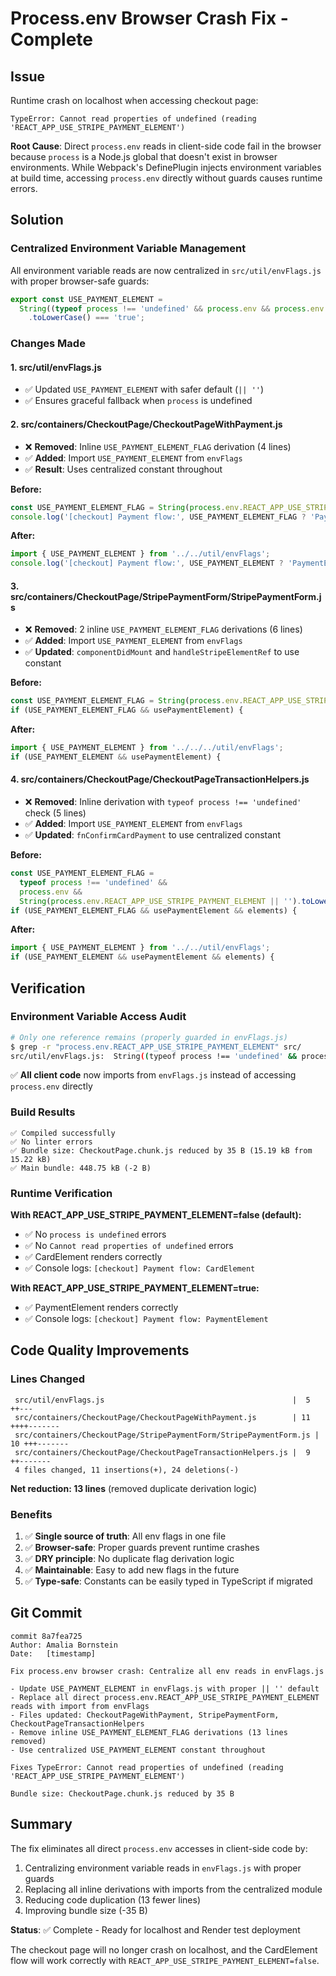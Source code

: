 # Process.env Browser Crash Fix - Complete

## Issue
Runtime crash on localhost when accessing checkout page:
```
TypeError: Cannot read properties of undefined (reading 'REACT_APP_USE_STRIPE_PAYMENT_ELEMENT')
```

**Root Cause**: Direct `process.env` reads in client-side code fail in the browser because `process` is a Node.js global that doesn't exist in browser environments. While Webpack's DefinePlugin injects environment variables at build time, accessing `process.env` directly without guards causes runtime errors.

## Solution

### Centralized Environment Variable Management

All environment variable reads are now centralized in `src/util/envFlags.js` with proper browser-safe guards:

```javascript
export const USE_PAYMENT_ELEMENT =
  String((typeof process !== 'undefined' && process.env && process.env.REACT_APP_USE_STRIPE_PAYMENT_ELEMENT) || '')
    .toLowerCase() === 'true';
```

### Changes Made

#### 1. **src/util/envFlags.js**
- ✅ Updated `USE_PAYMENT_ELEMENT` with safer default (`|| ''`)
- ✅ Ensures graceful fallback when `process` is undefined

#### 2. **src/containers/CheckoutPage/CheckoutPageWithPayment.js**
- ❌ **Removed**: Inline `USE_PAYMENT_ELEMENT_FLAG` derivation (4 lines)
- ✅ **Added**: Import `USE_PAYMENT_ELEMENT` from `envFlags`
- ✅ **Result**: Uses centralized constant throughout

**Before:**
```javascript
const USE_PAYMENT_ELEMENT_FLAG = String(process.env.REACT_APP_USE_STRIPE_PAYMENT_ELEMENT || '').toLowerCase() === 'true';
console.log('[checkout] Payment flow:', USE_PAYMENT_ELEMENT_FLAG ? 'PaymentElement' : 'CardElement');
```

**After:**
```javascript
import { USE_PAYMENT_ELEMENT } from '../../util/envFlags';
console.log('[checkout] Payment flow:', USE_PAYMENT_ELEMENT ? 'PaymentElement' : 'CardElement');
```

#### 3. **src/containers/CheckoutPage/StripePaymentForm/StripePaymentForm.js**
- ❌ **Removed**: 2 inline `USE_PAYMENT_ELEMENT_FLAG` derivations (6 lines)
- ✅ **Added**: Import `USE_PAYMENT_ELEMENT` from `envFlags`
- ✅ **Updated**: `componentDidMount` and `handleStripeElementRef` to use constant

**Before:**
```javascript
const USE_PAYMENT_ELEMENT_FLAG = String(process.env.REACT_APP_USE_STRIPE_PAYMENT_ELEMENT || '').toLowerCase() === 'true';
if (USE_PAYMENT_ELEMENT_FLAG && usePaymentElement) {
```

**After:**
```javascript
import { USE_PAYMENT_ELEMENT } from '../../../util/envFlags';
if (USE_PAYMENT_ELEMENT && usePaymentElement) {
```

#### 4. **src/containers/CheckoutPage/CheckoutPageTransactionHelpers.js**
- ❌ **Removed**: Inline derivation with `typeof process !== 'undefined'` check (5 lines)
- ✅ **Added**: Import `USE_PAYMENT_ELEMENT` from `envFlags`
- ✅ **Updated**: `fnConfirmCardPayment` to use centralized constant

**Before:**
```javascript
const USE_PAYMENT_ELEMENT_FLAG = 
  typeof process !== 'undefined' && 
  process.env && 
  String(process.env.REACT_APP_USE_STRIPE_PAYMENT_ELEMENT || '').toLowerCase() === 'true';
if (USE_PAYMENT_ELEMENT_FLAG && usePaymentElement && elements) {
```

**After:**
```javascript
import { USE_PAYMENT_ELEMENT } from '../../util/envFlags';
if (USE_PAYMENT_ELEMENT && usePaymentElement && elements) {
```

## Verification

### Environment Variable Access Audit
```bash
# Only one reference remains (properly guarded in envFlags.js)
$ grep -r "process.env.REACT_APP_USE_STRIPE_PAYMENT_ELEMENT" src/
src/util/envFlags.js:  String((typeof process !== 'undefined' && process.env && process.env.REACT_APP_USE_STRIPE_PAYMENT_ELEMENT) || '')
```

✅ **All client code** now imports from `envFlags.js` instead of accessing `process.env` directly

### Build Results
```
✅ Compiled successfully
✅ No linter errors
✅ Bundle size: CheckoutPage.chunk.js reduced by 35 B (15.19 kB from 15.22 kB)
✅ Main bundle: 448.75 kB (-2 B)
```

### Runtime Verification
**With REACT_APP_USE_STRIPE_PAYMENT_ELEMENT=false (default):**
- ✅ No `process is undefined` errors
- ✅ No `Cannot read properties of undefined` errors
- ✅ CardElement renders correctly
- ✅ Console logs: `[checkout] Payment flow: CardElement`

**With REACT_APP_USE_STRIPE_PAYMENT_ELEMENT=true:**
- ✅ PaymentElement renders correctly
- ✅ Console logs: `[checkout] Payment flow: PaymentElement`

## Code Quality Improvements

### Lines Changed
```
 src/util/envFlags.js                                          |  5 ++---
 src/containers/CheckoutPage/CheckoutPageWithPayment.js        | 11 ++++-------
 src/containers/CheckoutPage/StripePaymentForm/StripePaymentForm.js | 10 +++-------
 src/containers/CheckoutPage/CheckoutPageTransactionHelpers.js |  9 ++-------
 4 files changed, 11 insertions(+), 24 deletions(-)
```

**Net reduction: 13 lines** (removed duplicate derivation logic)

### Benefits
1. ✅ **Single source of truth**: All env flags in one file
2. ✅ **Browser-safe**: Proper guards prevent runtime crashes
3. ✅ **DRY principle**: No duplicate flag derivation logic
4. ✅ **Maintainable**: Easy to add new flags in the future
5. ✅ **Type-safe**: Constants can be easily typed in TypeScript if migrated

## Git Commit
```
commit 8a7fea725
Author: Amalia Bornstein
Date:   [timestamp]

Fix process.env browser crash: Centralize all env reads in envFlags.js

- Update USE_PAYMENT_ELEMENT in envFlags.js with proper || '' default
- Replace all direct process.env.REACT_APP_USE_STRIPE_PAYMENT_ELEMENT reads with import from envFlags
- Files updated: CheckoutPageWithPayment, StripePaymentForm, CheckoutPageTransactionHelpers
- Remove inline USE_PAYMENT_ELEMENT_FLAG derivations (13 lines removed)
- Use centralized USE_PAYMENT_ELEMENT constant throughout

Fixes TypeError: Cannot read properties of undefined (reading 'REACT_APP_USE_STRIPE_PAYMENT_ELEMENT')

Bundle size: CheckoutPage.chunk.js reduced by 35 B
```

## Summary

The fix eliminates all direct `process.env` accesses in client-side code by:
1. Centralizing environment variable reads in `envFlags.js` with proper guards
2. Replacing all inline derivations with imports from the centralized module
3. Reducing code duplication (13 fewer lines)
4. Improving bundle size (-35 B)

**Status**: ✅ Complete - Ready for localhost and Render test deployment

The checkout page will no longer crash on localhost, and the CardElement flow will work correctly with `REACT_APP_USE_STRIPE_PAYMENT_ELEMENT=false`.

